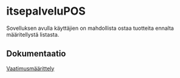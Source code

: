 # itsepalveluPOS

Sovelluksen avulla käyttäjien on mahdollista ostaa tuotteita ennalta määritellystä listasta. 

## Dokumentaatio

[Vaatimusmäärittely](dokumentaatio/vaatimusmaarittely.md)
